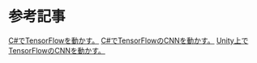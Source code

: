 # 参考記事
[C#でTensorFlowを動かす。](http://qiita.com/Tama_maru/items/9ce0e7f88ae4f00cb18f "C#でTensorFlowを動かす。")
[C#でTensorFlowのCNNを動かす。](http://qiita.com/Tama_maru/items/6e50edfd8f8dea184d18 "C#でTensorFlowのCNNを動かす。")
[Unity上でTensorFlowのCNNを動かす。](http://qiita.com/Tama_maru/items/25346d8cf3a142dd6aaa "Unity上でTensorFlowのCNNを動かす。")
